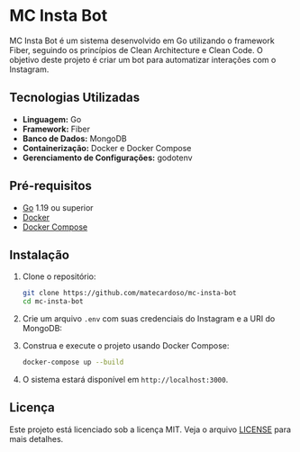 # MC Insta Bot

MC Insta Bot é um sistema desenvolvido em Go utilizando o framework Fiber, seguindo os princípios de Clean Architecture e Clean Code. O objetivo deste projeto é criar um bot para automatizar interações com o Instagram.

## Tecnologias Utilizadas

- **Linguagem:** Go
- **Framework:** Fiber
- **Banco de Dados:** MongoDB
- **Containerização:** Docker e Docker Compose
- **Gerenciamento de Configurações:** godotenv

## Pré-requisitos

- [Go](https://golang.org/dl/) 1.19 ou superior
- [Docker](https://www.docker.com/get-started)
- [Docker Compose](https://docs.docker.com/compose/install/)

## Instalação

1. Clone o repositório:

   ```sh
   git clone https://github.com/matecardoso/mc-insta-bot
   cd mc-insta-bot
   ```

2. Crie um arquivo `.env` com suas credenciais do Instagram e a URI do MongoDB:

3. Construa e execute o projeto usando Docker Compose:

   ```sh
   docker-compose up --build
   ```

4. O sistema estará disponível em `http://localhost:3000`.

## Licença

Este projeto está licenciado sob a licença MIT. Veja o arquivo [LICENSE](LICENSE) para mais detalhes.
